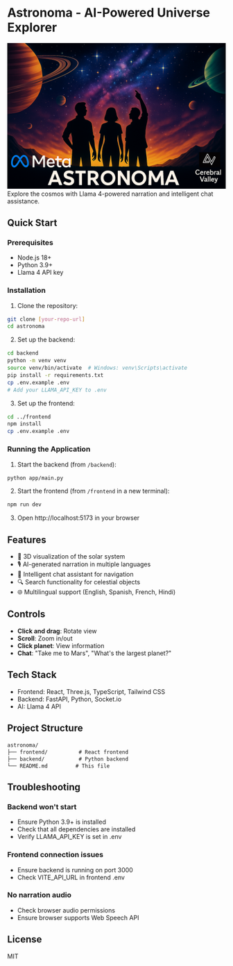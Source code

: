 # Astronoma - AI-Powered Universe Explorer
![App Screenshot](Banner.png)
Explore the cosmos with Llama 4-powered narration and intelligent chat assistance.

## Quick Start

### Prerequisites
- Node.js 18+
- Python 3.9+
- Llama 4 API key

### Installation

1. Clone the repository:
```bash
git clone [your-repo-url]
cd astronoma
```

2. Set up the backend:
```bash
cd backend
python -m venv venv
source venv/bin/activate  # Windows: venv\Scripts\activate
pip install -r requirements.txt
cp .env.example .env
# Add your LLAMA_API_KEY to .env
```

3. Set up the frontend:
```bash
cd ../frontend
npm install
cp .env.example .env
```

### Running the Application

1. Start the backend (from `/backend`):
```bash
python app/main.py
```

2. Start the frontend (from `/frontend` in a new terminal):
```bash
npm run dev
```

3. Open http://localhost:5173 in your browser

## Features

- 🌌 3D visualization of the solar system
- 🎙️ AI-generated narration in multiple languages
- 💬 Intelligent chat assistant for navigation
- 🔍 Search functionality for celestial objects
- 🌐 Multilingual support (English, Spanish, French, Hindi)

## Controls

- **Click and drag**: Rotate view
- **Scroll**: Zoom in/out
- **Click planet**: View information
- **Chat**: "Take me to Mars", "What's the largest planet?"

## Tech Stack

- Frontend: React, Three.js, TypeScript, Tailwind CSS
- Backend: FastAPI, Python, Socket.io
- AI: Llama 4 API

## Project Structure

```
astronoma/
├── frontend/          # React frontend
├── backend/           # Python backend
└── README.md         # This file
```

## Troubleshooting

### Backend won't start
- Ensure Python 3.9+ is installed
- Check that all dependencies are installed
- Verify LLAMA_API_KEY is set in .env

### Frontend connection issues
- Ensure backend is running on port 3000
- Check VITE_API_URL in frontend .env

### No narration audio
- Check browser audio permissions
- Ensure browser supports Web Speech API

## License

MIT

